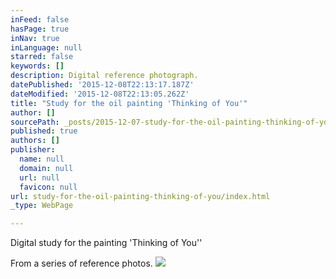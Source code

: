 ```yaml
---
inFeed: false
hasPage: true
inNav: true
inLanguage: null
starred: false
keywords: []
description: Digital reference photograph.
datePublished: '2015-12-08T22:13:17.187Z'
dateModified: '2015-12-08T22:13:05.262Z'
title: "Study for the oil painting 'Thinking of You'"
author: []
sourcePath: _posts/2015-12-07-study-for-the-oil-painting-thinking-of-you.md
published: true
authors: []
publisher:
  name: null
  domain: null
  url: null
  favicon: null
url: study-for-the-oil-painting-thinking-of-you/index.html
_type: WebPage

---
```

Digital study for the painting 'Thinking of You''

From a series of reference photos.  ![](https://s3-us-west-2.amazonaws.com/the-grid-img/p/27565e227485724bc77b709c7b5530ecabe812be.jpg)